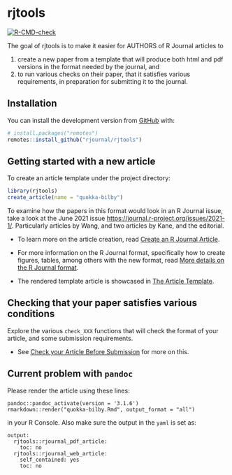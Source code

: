 
<!-- README.md is generated from README.Rmd. Please edit that file -->

# rjtools

<!-- badges: start -->

[![R-CMD-check](https://github.com/rjournal/rjtools/workflows/R-CMD-check/badge.svg)](https://github.com/rjournal/rjtools/actions)
<!-- badges: end -->

The goal of rjtools is to make it easier for AUTHORS of R Journal
articles to

1.  create a new paper from a template that will produce both html and
    pdf versions in the format needed by the journal, and
2.  to run various checks on their paper, that it satisfies various
    requirements, in preparation for submitting it to the journal.

## Installation

<!-- You can install the released version of rjtools from [CRAN](https://CRAN.R-project.org) with: -->

<!-- ``` r -->

<!-- install.packages("rjtools") -->

<!-- ``` -->

<!-- And the development version from [GitHub](https://github.com/rjournal/rjtools) with: -->

You can install the development version from
[GitHub](https://github.com/rjournal/rjtools) with:

``` r
# install.packages("remotes")
remotes::install_github("rjournal/rjtools")
```

## Getting started with a new article

To create an article template under the project directory:

``` r
library(rjtools)
create_article(name = "quokka-bilby")
```

To examine how the papers in this format would look in an R Journal
issue, take a look at the June 2021 issue
<https://journal.r-project.org/issues/2021-1/>. Particularly articles by
Wang, and two articles by Kane, and the editorial.

- To learn more on the article creation, read [Create an R Journal
  Article](https://rjournal.github.io/rjtools/articles/create_article.html).

- For more information on the R Journal format, specifically how to
  create figures, tables, among others with the new format, read [More
  details on the R Journal
  format](https://rjournal.github.io/rjtools/articles/format-details.html).

- The rendered template article is showcased in [The Article
  Template](https://rjournal.github.io/rjtools/articles/article_template.html).

## Checking that your paper satisfies various conditions

Explore the various `check_XXX` functions that will check the format of
your article, and some submission requirements.

- See [Check your Article Before
  Submission](https://rjournal.github.io/rjtools/articles/check_functions.html)
  for more on this.

## Current problem with `pandoc`

Please render the article using these lines:

    pandoc::pandoc_activate(version = '3.1.6')
    rmarkdown::render("quokka-bilby.Rmd", output_format = "all")

in your R Console. Also make sure the output in the `yaml` is set as:

    output: 
      rjtools::rjournal_pdf_article:
        toc: no
      rjtools::rjournal_web_article:
        self_contained: yes
        toc: no
